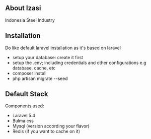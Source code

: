 ## About Izasi

Indonesia Steel Industry


## Installation

Do like default laravel installation as it's based on laravel
- setup your database: create it first
- setup the .env; including credentials and other configurations e.g database, cache, etc
- composer install
- php artisan migrate --seed

## Default Stack

Components used:
- Laravel 5.4
- Bulma css
- Mysql (version according your flavor)
- Redis (if you want to cache on it)
